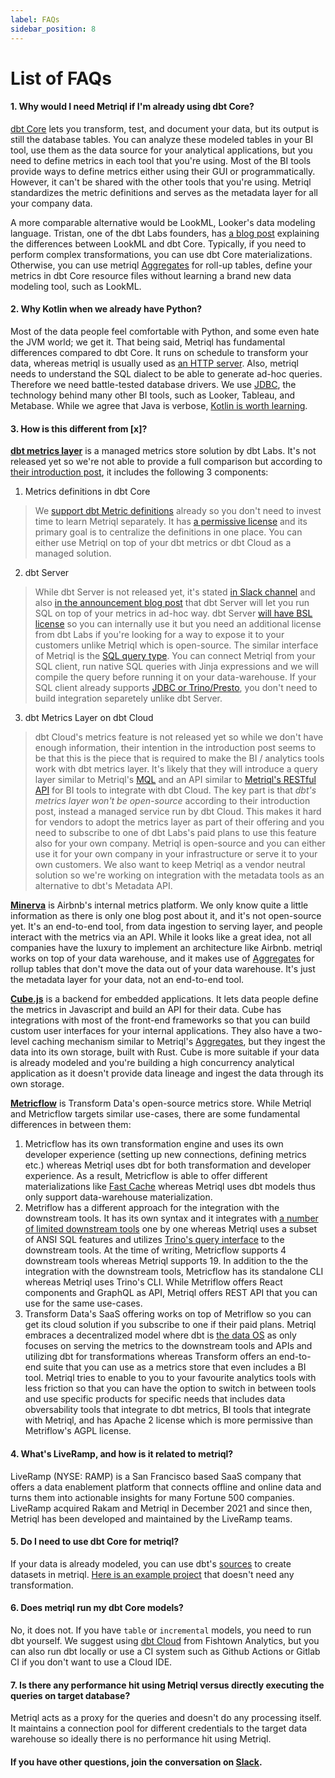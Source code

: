 ```yaml
---
label: FAQs
sidebar_position: 8
---
```


# List of FAQs

#### 1. Why would I need Metriql if I'm already using dbt Core?

[dbt Core](https://www.getdbt.com) lets you transform, test, and document your data, but its output is still the database tables. You can analyze these modeled tables in your BI tool, use them as the data source for your analytical applications, but you need to define metrics in each tool that you're using. Most of the BI tools provide ways to define metrics either using their GUI or programmatically. However, it can't be shared with the other tools that you're using. Metriql standardizes the metric definitions and serves as the metadata layer for all your company data. 

A more comparable alternative would be LookML, Looker's data modeling language. Tristan, one of the dbt Labs founders, has [a blog post](https://blog.getdbt.com/-how-do-you-decide-what-to-model-in-dbt-vs-lookml--/) explaining the differences between LookML and dbt Core. Typically, if you need to perform complex transformations, you can use dbt Core materializations. Otherwise, you can use metriql [Aggregates](/introduction/aggregates) for roll-up tables, define your metrics in dbt Core resource files without learning a brand new data modeling tool, such as LookML.

#### 2. Why Kotlin when we already have Python?

Most of the data people feel comfortable with Python, and some even hate the JVM world; we get it. That being said, Metriql has fundamental differences compared to dbt Core. It runs on schedule to transform your data, whereas metriql is usually used as [an HTTP server](/rest-api). Also, metriql needs to understand the SQL dialect to be able to generate ad-hoc queries. Therefore we need battle-tested database drivers. We use [JDBC](https://en.wikipedia.org/wiki/Java_Database_Connectivity), the technology behind many other BI tools, such as Looker, Tableau, and Metabase. While we agree that Java is verbose, [Kotlin is worth learning](https://github.com/Khan/kotlin-for-python-developers).

#### 3. How is this different from [x]?
[<b>dbt metrics layer</b>](https://docs.getdbt.com/docs/dbt-cloud/using-dbt-cloud/cloud-metrics-layer) is a managed metrics store solution by dbt Labs. It's not released yet so we're not able to provide a full comparison but according to [their introduction post](https://blog.getdbt.com/licensing-dbt/), it includes the following 3 components:

1. Metrics definitions in dbt Core
> We [support dbt Metric definitions](/introduction/creating-datasets#create-datasets-from-dbt-metrics) already so you don't need to invest time to learn Metriql separately. It has [a permissive license](https://github.com/dbt-labs/dbt-core/blob/main/License.md) and its primary goal is to centralize the definitions in one place. You can either use Metriql on top of your dbt metrics or dbt Cloud as a managed solution.

2. dbt Server
> While dbt Server is not released yet, it's stated [in Slack channel](https://getdbt.slack.com/archives/C02CCBBBR1D) and also [in the announcement blog post](https://blog.getdbt.com/licensing-dbt/) that dbt Server will let you run SQL on top of your metrics in ad-hoc way. dbt Server [will have BSL license](https://blog.getdbt.com/licensing-dbt/) so you can internally use it but you need an additional license from dbt Labs if you're looking for a way to expose it to your customers unlike Metriql which is open-source. The similar interface of Metriql is the [SQL query type](https://metriql.com/query/sql). You can connect Metriql from your SQL client, run native SQL queries with Jinja expressions and we will compile the query before running it on your data-warehouse. If your SQL client already supports [JDBC or Trino/Presto](https://metriql.com/integrations/jdbc-driver), you don't need to build integration separetely unlike dbt Server.

3. dbt Metrics Layer on dbt Cloud
> dbt Cloud's metrics feature is not released yet so while we don't have enough information, their intention in the introduction post seems to be that this is the piece that is required to make the BI / analytics tools work with dbt metrics layer. It's likely that they will introduce a query layer similar to Metriql's [MQL](https://metriql.com/query/mql) and an API similar to [Metriql's RESTful API](https://metriql.com/integrations/rest-api) for BI tools to integrate with dbt Cloud. The key part is that *dbt's metrics layer won't be open-source* according to their introduction post, instead a managed service run by dbt Cloud. This makes it hard for vendors to adopt the metrics layer as part of their offering and you need to subscribe to one of dbt Labs's paid plans to use this feature also for your own company. Metriql is open-source and you can either use it for your own company in your infrastructure or serve it to your own customers. We also want to keep Metriql as a vendor neutral solution so we're working on integration with the metadata tools as an alternative to dbt's Metadata API.

[<b>Minerva</b>](https://medium.com/airbnb-engineering/how-airbnb-achieved-metric-consistency-at-scale-f23cc53dea70) is Airbnb's internal metrics platform. We only know quite a little information as there is only one blog post about it, and it's not open-source yet. It's an end-to-end tool, from data ingestion to serving layer, and people interact with the metrics via an API. While it looks like a great idea, not all companies have the luxury to implement an architecture like Airbnb. metriql works on top of your data warehouse, and it makes use of [Aggregates](/introduction/aggregates) for rollup tables that don't move the data out of your data warehouse. It's just the metadata layer for your data, not an end-to-end tool. 

[<b>Cube.js</b>](http://cube.dev) is a backend for embedded applications. It lets data people define the metrics in Javascript and build an API for their data. Cube has integrations with most of the front-end frameworks so that you can build custom user interfaces for your internal applications. They also have a two-level caching mechanism similar to Metriql's [Aggregates](/introduction/aggregates), but they ingest the data into its own storage, built with Rust. Cube is more suitable if your data is already modeled and you're building a high concurrency analytical application as it doesn't provide data lineage and ingest the data through its own storage. 

[<b>Metricflow</b>](https://github.com/transform-data/metricflow) is Transform Data's open-source metrics store. While Metriql and Metricflow targets similar use-cases, there are some fundamental differences in between them:

1. Metricflow has its own transformation engine and uses its own developer experience (setting up new connections, defining metrics etc.) whereas Metriql uses dbt for both transformation and developer experience. As a result, Metricflow is able to offer different materializations like [Fast Cache](https://docs.transform.co/docs/metricflow/reference/materializations/fast-cache-overview) whereas Metriql uses dbt models thus only support data-warehouse materialization.
2. Metriflow has a different approach for the integration with the downstream tools. It has its own syntax and it integrates with [a number of limited downstream tools](https://docs.transform.co/docs/deployment/integrations/downstream/downstream-integrations) one by one whereas Metriql uses a subset of ANSI SQL features and utilizes [Trino's query interface](https://metriql.com/query/mql) to the downstream tools. At the time of writing, Metricflow supports 4 downstream tools whereas Metriql supports 19. In addition to the the integration with the downstream tools, Metricflow has its standalone CLI whereas Metriql uses Trino's CLI. While Metriflow offers React components and GraphQL as API, Metriql offers REST API that you can use for the same use-cases.
3. Transform Data's SaaS offering works on top of Metriflow so you can get its cloud solution if you subscribe to one if their paid plans. Metriql embraces a decentralized model where dbt is [the data OS](https://benn.substack.com/p/the-data-os?s=r) as only focuses on serving the metrics to the downstream tools and APIs and utilizing dbt for transformations whereas Transform offers an end-to-end suite that you can use as a metrics store that even includes a BI tool. Metriql tries to enable to you to your favourite analytics tools with less friction so that you can have the option to switch in between tools and use specific products for specific needs that includes data obversability tools that integrate to dbt metrics, BI tools that integrate with Metriql, and has Apache 2 license which is more permissive than Metriflow's AGPL license.

#### 4. What's LiveRamp, and how is it related to metriql?

LiveRamp (NYSE: RAMP) is a San Francisco based SaaS company that offers a data enablement platform that connects offline and online data and turns them into actionable insights for many Fortune 500 companies. LiveRamp acquired Rakam and Metriql in December 2021 and since then, Metriql has been developed and maintained by the LiveRamp teams.

#### 5. Do I need to use dbt Core for metriql?

If your data is already modeled, you can use dbt's [sources](https://docs.getdbt.com/docs/building-a-dbt-project/using-sources) to create datasets in metriql. [Here is an example project](https://github.com/rakam-recipes/tenjin) that doesn't need any transformation.

#### 6. Does metriql run my dbt Core models?

No, it does not. If you have `table` or `incremental` models, you need to run dbt yourself. We suggest using [dbt Cloud](https://cloud.getdbt.com/) from Fishtown Analytics, but you can also run dbt locally or use a CI system such as Github Actions or Gitlab CI if you don't want to use a Cloud IDE.

#### 7. Is there any performance hit using Metriql versus directly executing the queries on target database?

Metriql acts as a proxy for the queries and doesn't do any processing itself. It maintains a connection pool for different credentials to the target data warehouse so ideally there is no performance hit using Metriql.

#### If you have other questions, join the conversation on [Slack](https://join.slack.com/t/metriql/shared_invite/zt-tz1nzvyd-ker8LGcBQmzrwvfAkFO1qQ).
